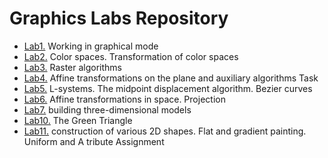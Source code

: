 # Graphics Labs Repository


- [Lab1.](./lab1/) Working in graphical mode
- [Lab2.](./Lab2/) Color spaces. Transformation of color spaces
- [Lab3.](./lab3/) Raster algorithms
- [Lab4.](./Lab4/) Affine transformations on the plane and auxiliary algorithms Task 
- [Lab5.](./Lab5/) L-systems. The midpoint displacement algorithm. Bezier curves
- [Lab6.](./Lab6/) Affine transformations in space. Projection
- [Lab7.](./Lab7/) building three-dimensional models
- [Lab10.](./lab10/) The Green Triangle
- [Lab11.](./lab11/) construction of various 2D shapes. Flat and gradient painting. Uniform and A tribute Assignment